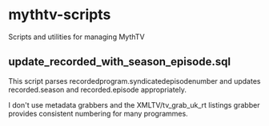 # mythtv-scripts
Scripts and utilities for managing MythTV

## update_recorded_with_season_episode.sql

This script parses recordedprogram.syndicatedepisodenumber and updates
recorded.season and recorded.episode appropriately.
    
I don't use metadata grabbers and the XMLTV/tv_grab_uk_rt listings
grabber provides consistent numbering for many programmes.
